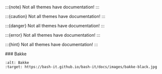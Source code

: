 :::{note}
Not all themes have documentation!
:::

:::{caution}
Not all themes have documentation!
:::

:::{danger}
Not all themes have documentation!
:::

:::{error}
Not all themes have documentation!
:::

:::{hint}
Not all themes have documentation!
:::

\### Bakke

```{image} https://bash-it.github.io/bash-it/docs/images/bakke-black.jpg
:alt: Bakke
:target: https://bash-it.github.io/bash-it/docs/images/bakke-black.jpg
```
